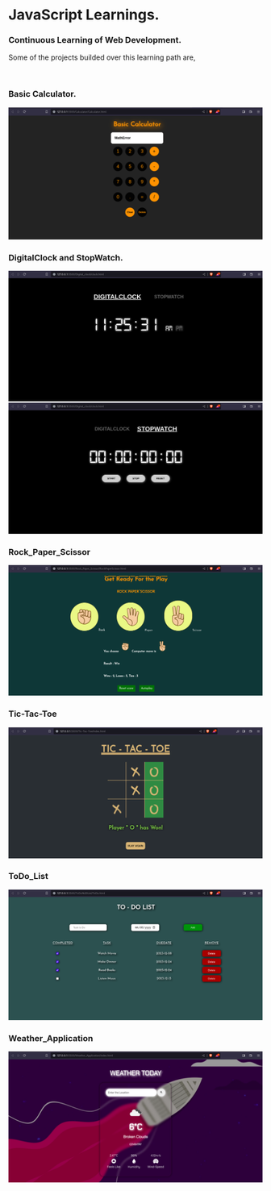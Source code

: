 # JavaScript Learnings.

### Continuous Learning of Web Development.<br>
<p> Some of the projects builded over this learning path are,</p>
<br>

### Basic Calculator.

<img src="https://github.com/Levyathanz/Javascript_Learnings/blob/master/Calculator/screenshots/Image.png"/><br>

### DigitalClock and StopWatch.

<img src="https://github.com/Levyathanz/Javascript_Learnings/blob/master/Digital_clock/screenshot/image.png"/>
<img src="https://github.com/Levyathanz/Javascript_Learnings/blob/master/Digital_clock/screenshot/image1.png"/><br>

### Rock_Paper_Scissor

<img src="https://github.com/Levyathanz/Javascript_Learnings/blob/master/Rock_Paper_Scissor/Screenshot/Image.png"/><br>

### Tic-Tac-Toe
<img src="https://github.com/Levyathanz/Javascript_Learnings/blob/master/Tic-Tac-Toe/Screenshot/Image.png"/><br>

### ToDo_List
<img src="https://github.com/Levyathanz/Javascript_Learnings/blob/master/ToDo%20List/screenshot/Image.png"/><br>

### Weather_Application
<img src="https://github.com/Levyathanz/Javascript_Learnings/blob/master/Weather_Application/screenshot/Image.png"/>
